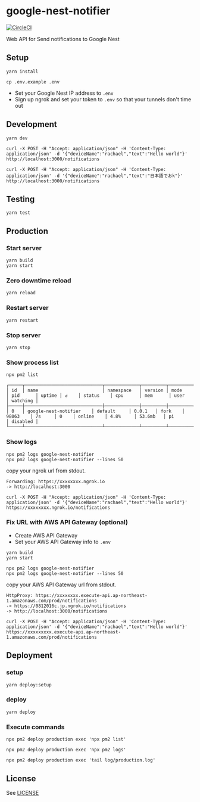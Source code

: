 # google-nest-notifier

[![CircleCI](https://circleci.com/gh/inouetakuya/google-nest-notifier.svg?style=svg)](https://circleci.com/gh/inouetakuya/google-nest-notifier)

Web API for Send notifications to Google Nest

## Setup

```shell
yarn install
```

```shell
cp .env.example .env
```

- Set your Google Nest IP address to `.env`
- Sign up ngrok and set your token to `.env` so that your tunnels don't time out

## Development

```shell
yarn dev
```

```shell
curl -X POST -H "Accept: application/json" -H 'Content-Type: application/json' -d '{"deviceName":"rachael","text":"Hello world"}' http://localhost:3000/notifications
```

```shell
curl -X POST -H "Accept: application/json" -H 'Content-Type: application/json' -d '{"deviceName":"rachael","text":"日本語でおk"}' http://localhost:3000/notifications
```

## Testing

```shell
yarn test
```

## Production

### Start server

```shell
yarn build
yarn start
```

### Zero downtime reload

```shell
yarn reload
```

### Restart server

```shell
yarn restart
```

### Stop server

```shell
yarn stop
```

### Show process list

```shell
npx pm2 list
```

```text
┌─────┬─────────────────────────────┬─────────────┬─────────┬─────────┬──────────┬────────┬──────┬───────────┬──────────┬──────────┬──────────┬──────────┐
│ id  │ name                        │ namespace   │ version │ mode    │ pid      │ uptime │ ↺    │ status    │ cpu      │ mem      │ user     │ watching │
├─────┼─────────────────────────────┼─────────────┼─────────┼─────────┼──────────┼────────┼──────┼───────────┼──────────┼──────────┼──────────┼──────────┤
│ 0   │ google-nest-notifier    │ default     │ 0.0.1   │ fork    │ 98063    │ 7s     │ 0    │ online    │ 4.8%     │ 53.6mb   │ pi       │ disabled │
└─────┴─────────────────────────────┴─────────────┴─────────┴─────────┴──────────┴────────┴──────┴───────────┴──────────┴──────────┴──────────┴──────────┘
```

### Show logs

```shell
npx pm2 logs google-nest-notifier
npx pm2 logs google-nest-notifier --lines 50
```

copy your ngrok url from stdout.

```
Forwarding: https://xxxxxxxx.ngrok.io
-> http://localhost:3000
```

```shell
curl -X POST -H "Accept: application/json" -H 'Content-Type: application/json' -d '{"deviceName":"rachael","text":"Hello world"}' https://xxxxxxxx.ngrok.io/notifications
```

### Fix URL with AWS API Gateway (optional)

- Create AWS API Gateway
- Set your AWS API Gateway info to `.env`

```shell
yarn build
yarn start
```

```shell
npx pm2 logs google-nest-notifier
npx pm2 logs google-nest-notifier --lines 50
```

copy your AWS API Gateway url from stdout.

```
HttpProxy: https://xxxxxxxx.execute-api.ap-northeast-1.amazonaws.com/prod/notifications
-> https://0812016c.jp.ngrok.io/notifications
-> http://localhost:3000/notifications
```

```shell
curl -X POST -H "Accept: application/json" -H 'Content-Type: application/json' -d '{"deviceName":"rachael","text":"Hello world"}' https://xxxxxxxxx.execute-api.ap-northeast-1.amazonaws.com/prod/notifications
```

## Deployment

### setup

```shell
yarn deploy:setup
```

### deploy

```shell
yarn deploy
```

### Execute commands

```shell
npx pm2 deploy production exec 'npx pm2 list'
```

```shell
npx pm2 deploy production exec 'npx pm2 logs'
```

```shell
npx pm2 deploy production exec 'tail log/production.log'
```

## License

See [LICENSE](./LICENSE)
